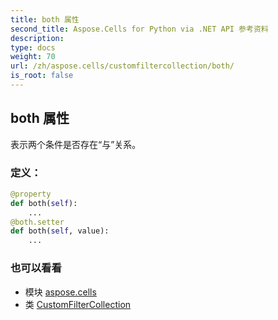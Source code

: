 ```yaml
---
title: both 属性
second_title: Aspose.Cells for Python via .NET API 参考资料
description:
type: docs
weight: 70
url: /zh/aspose.cells/customfiltercollection/both/
is_root: false
---
```

## both 属性

表示两个条件是否存在“与”关系。
### 定义：
```python
@property
def both(self):
    ...
@both.setter
def both(self, value):
    ...
```

### 也可以看看
* 模块 [aspose.cells](../../)
* 类 [CustomFilterCollection](/cells/python-net/zh/aspose.cells/customfiltercollection)
